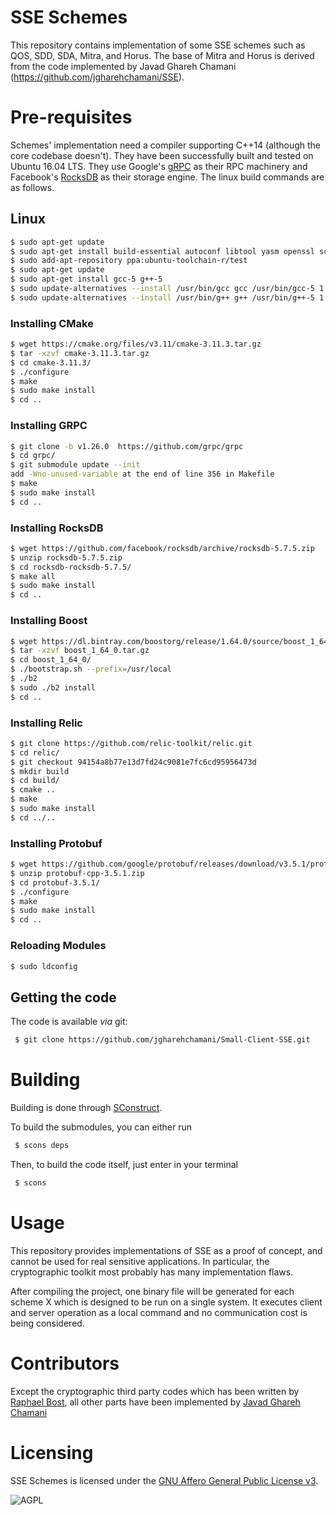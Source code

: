 # SSE Schemes

This repository contains implementation of some SSE schemes such as QOS, SDD, SDA, Mitra, and Horus. The base of Mitra and Horus is derived from the code implemented by Javad Ghareh Chamani (https://github.com/jgharehchamani/SSE). 

# Pre-requisites

Schemes' implementation need a compiler supporting C++14 (although the core codebase doesn't). They have been successfully built and tested on Ubuntu 16.04 LTS.
They use Google's [gRPC](http://grpc.io) as their RPC machinery and Facebook's [RocksDB](http://rocksdb.org) as their storage engine.
The linux build commands are as follows.

## Linux

```sh
$ sudo apt-get update
$ sudo apt-get install build-essential autoconf libtool yasm openssl scons pkg-config libgflags-dev libgtest-dev clang libc++-dev git unzip libgflags-dev libsnappy-dev zlib1g-dev libbz2-dev liblz4-dev  libssl-dev libcrypto++-dev libssl1.0.0 libgmp-dev curl make automake
$ sudo add-apt-repository ppa:ubuntu-toolchain-r/test
$ sudo apt-get update
$ sudo apt-get install gcc-5 g++-5
$ sudo update-alternatives --install /usr/bin/gcc gcc /usr/bin/gcc-5 1
$ sudo update-alternatives --install /usr/bin/g++ g++ /usr/bin/g++-5 1
```

### Installing CMake
```sh
$ wget https://cmake.org/files/v3.11/cmake-3.11.3.tar.gz
$ tar -xzvf cmake-3.11.3.tar.gz
$ cd cmake-3.11.3/
$ ./configure
$ make
$ sudo make install
$ cd ..
```

### Installing GRPC
```sh
$ git clone -b v1.26.0  https://github.com/grpc/grpc
$ cd grpc/
$ git submodule update --init
add -Wno-unused-variable at the end of line 356 in Makefile
$ make
$ sudo make install
$ cd ..
```

### Installing RocksDB
```sh
$ wget https://github.com/facebook/rocksdb/archive/rocksdb-5.7.5.zip
$ unzip rocksdb-5.7.5.zip
$ cd rocksdb-rocksdb-5.7.5/
$ make all
$ sudo make install   
$ cd ..
```

### Installing Boost
```sh
$ wget https://dl.bintray.com/boostorg/release/1.64.0/source/boost_1_64_0.tar.gz
$ tar -xzvf boost_1_64_0.tar.gz
$ cd boost_1_64_0/
$ ./bootstrap.sh --prefix=/usr/local
$ ./b2
$ sudo ./b2 install
$ cd ..
```

### Installing Relic
```sh
$ git clone https://github.com/relic-toolkit/relic.git
$ cd relic/
$ git checkout 94154a8b77e13d7fd24c9081e7fc6cd95956473d
$ mkdir build
$ cd build/
$ cmake ..
$ make
$ sudo make install
$ cd ../..
```

### Installing Protobuf
```sh
$ wget https://github.com/google/protobuf/releases/download/v3.5.1/protobuf-cpp-3.5.1.zip
$ unzip protobuf-cpp-3.5.1.zip
$ cd protobuf-3.5.1/
$ ./configure
$ make
$ sudo make install
$ cd ..
```

### Reloading Modules
```sh
$ sudo ldconfig
```

## Getting the code
The code is available *via* git:

```sh
 $ git clone https://github.com/jgharehchamani/Small-Client-SSE.git
```

# Building

Building is done through [SConstruct](http://www.scons.org). 

To build the submodules, you can either run

```sh
 $ scons deps
```
Then, to build the code itself, just enter in your terminal

```sh
 $ scons 
```

# Usage

This repository provides implementations of SSE as a proof of concept, and cannot be used for real sensitive applications. In particular, the cryptographic toolkit most probably has many implementation flaws.

After compiling the project, one binary file will be generated for each scheme X which is designed to be run on a single system. It executes client and server operation as a local command and no communication cost is being considered.

# Contributors

Except the cryptographic third party codes which has been written by [Raphael Bost](http://people.irisa.fr/Raphael.Bost/), all other parts have been implemented by [Javad Ghareh Chamani](http://home.cse.ust.hk/~jgc/)

# Licensing

SSE Schemes is licensed under the [GNU Affero General Public License v3](http://www.gnu.org/licenses/agpl.html).

![AGPL](http://www.gnu.org/graphics/agplv3-88x31.png)
